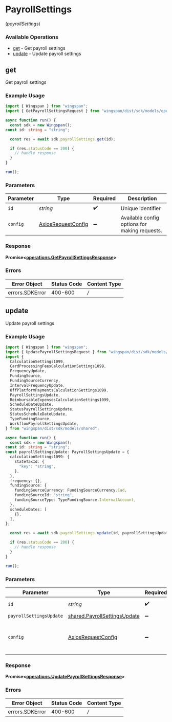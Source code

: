 # PayrollSettings
(*payrollSettings*)

### Available Operations

* [get](#get) - Get payroll settings
* [update](#update) - Update payroll settings

## get

Get payroll settings

### Example Usage

```typescript
import { Wingspan } from "wingspan";
import { GetPayrollSettingsRequest } from "wingspan/dist/sdk/models/operations";

async function run() {
  const sdk = new Wingspan();
const id: string = "string";

  const res = await sdk.payrollSettings.get(id);

  if (res.statusCode == 200) {
    // handle response
  }
}

run();
```

### Parameters

| Parameter                                                    | Type                                                         | Required                                                     | Description                                                  |
| ------------------------------------------------------------ | ------------------------------------------------------------ | ------------------------------------------------------------ | ------------------------------------------------------------ |
| `id`                                                         | *string*                                                     | :heavy_check_mark:                                           | Unique identifier                                            |
| `config`                                                     | [AxiosRequestConfig](https://axios-http.com/docs/req_config) | :heavy_minus_sign:                                           | Available config options for making requests.                |


### Response

**Promise<[operations.GetPayrollSettingsResponse](../../sdk/models/operations/getpayrollsettingsresponse.md)>**
### Errors

| Error Object    | Status Code     | Content Type    |
| --------------- | --------------- | --------------- |
| errors.SDKError | 400-600         | */*             |

## update

Update payroll settings

### Example Usage

```typescript
import { Wingspan } from "wingspan";
import { UpdatePayrollSettingsRequest } from "wingspan/dist/sdk/models/operations";
import {
  CalculationSettings1099,
  CardProcessingFeesCalculationSettings1099,
  FrequencyUpdate,
  FundingSource,
  FundingSourceCurrency,
  IntervalFrequencyUpdate,
  OffPlatformPaymentsCalculationSettings1099,
  PayrollSettingsUpdate,
  ReimbursableExpensesCalculationSettings1099,
  ScheduleDateUpdate,
  StatusPayrollSettingsUpdate,
  StatusScheduleDateUpdate,
  TypeFundingSource,
  WorkflowPayrollSettingsUpdate,
} from "wingspan/dist/sdk/models/shared";

async function run() {
  const sdk = new Wingspan();
const id: string = "string";
const payrollSettingsUpdate: PayrollSettingsUpdate = {
  calculationSettings1099: {
    stateTaxId: {
      "key": "string",
    },
  },
  frequency: {},
  fundingSource: {
    fundingSourceCurrency: FundingSourceCurrency.Cad,
    fundingSourceId: "string",
    fundingSourceType: TypeFundingSource.InternalAccount,
  },
  scheduleDates: [
    {},
  ],
};

  const res = await sdk.payrollSettings.update(id, payrollSettingsUpdate);

  if (res.statusCode == 200) {
    // handle response
  }
}

run();
```

### Parameters

| Parameter                                                                        | Type                                                                             | Required                                                                         | Description                                                                      |
| -------------------------------------------------------------------------------- | -------------------------------------------------------------------------------- | -------------------------------------------------------------------------------- | -------------------------------------------------------------------------------- |
| `id`                                                                             | *string*                                                                         | :heavy_check_mark:                                                               | Unique identifier                                                                |
| `payrollSettingsUpdate`                                                          | [shared.PayrollSettingsUpdate](../../sdk/models/shared/payrollsettingsupdate.md) | :heavy_minus_sign:                                                               | N/A                                                                              |
| `config`                                                                         | [AxiosRequestConfig](https://axios-http.com/docs/req_config)                     | :heavy_minus_sign:                                                               | Available config options for making requests.                                    |


### Response

**Promise<[operations.UpdatePayrollSettingsResponse](../../sdk/models/operations/updatepayrollsettingsresponse.md)>**
### Errors

| Error Object    | Status Code     | Content Type    |
| --------------- | --------------- | --------------- |
| errors.SDKError | 400-600         | */*             |
